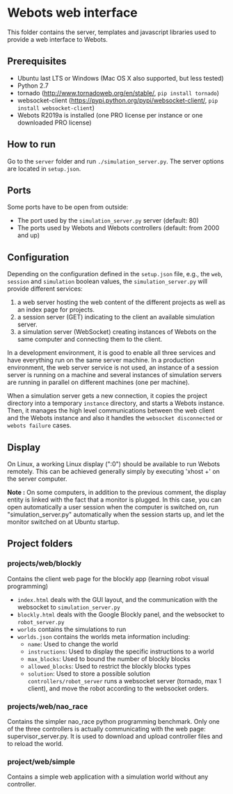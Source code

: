 # Webots web interface

This folder contains the server, templates and javascript libraries used to provide a web interface to Webots.

## Prerequisites

- Ubuntu last LTS or Windows (Mac OS X also supported, but less tested)
- Python 2.7
- tornado (http://www.tornadoweb.org/en/stable/, `pip install tornado`)
- websocket-client (https://pypi.python.org/pypi/websocket-client/, `pip install websocket-client`)
- Webots R2019a is installed (one PRO license per instance or one downloaded PRO license)


## How to run

Go to the `server` folder and run `./simulation_server.py`. The server options are located in `setup.json`.

## Ports

Some ports have to be open from outside:

- The port used by the `simulation_server.py` server (default: 80)
- The ports used by Webots and Webots controllers (default: from 2000 and up)

## Configuration

Depending on the configuration defined in the `setup.json` file, e.g., the `web`, `session` and `simulation` boolean values, the `simulation_server.py` will provide different services:

1. a web server hosting the web content of the different projects as well as an index page for projects.
2. a session server (GET) indicating to the client an available simulation server.
3. a simulation server (WebSocket) creating instances of Webots on the same computer and connecting them to the client.

In a development environment, it is good to enable all three services and have everything run on the same server machine.
In a production environment, the web server service is not used, an instance of a session server is running on a machine and
several instances of simulation servers are running in parallel on different machines (one per machine).

When a simulation server gets a new connection, it copies the project directory into a temporary `instance` directory, and
starts a Webots instance. Then, it manages the high level communications between the web client and the Webots instance and
also it handles the `websocket disconnected` or `webots failure` cases.

## Display

On Linux, a working Linux display (":0") should be available to run Webots remotely.
This can be achieved generally simply by executing 'xhost +' on the server computer.

**Note :** On some computers, in addition to the previous comment,
the display entity is linked with the fact that a monitor is plugged.
In this case,  you can open automatically a user session when the computer is switched on,
run "simulation_server.py" automatically when the session starts up,
and let the monitor switched on at Ubuntu startup.


## Project folders

### projects/web/blockly

Contains the client web page for the blockly app (learning robot visual programming)

- `index.html` deals with the GUI layout, and the communication with the websocket to `simulation_server.py`
- `blockly.html` deals with the Google Blockly panel, and the websocket to `robot_server.py`
- `worlds` contains the simulations to run
- `worlds.json` contains the worlds meta information including:
  - `name`: Used to change the world
  - `instructions`: Used to display the specific instructions to a world
  - `max_blocks`: Used to bound the number of blockly blocks
  - `allowed_blocks`: Used to restrict the blockly blocks types
  - `solution`: Used to store a possible solution
 `controllers/robot_server` runs a websocket server (tornado, max 1 client), and move the robot according to the websocket orders.

### projects/web/nao_race

Contains the simpler nao_race python programming benchmark.
Only one of the three controllers is actually communicating with the web page: supervisor_server.py.
It is used to download and upload controller files and to reload the world.

### project/web/simple

Contains a simple web application with a simulation world without any controller.
